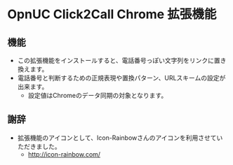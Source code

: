 OpnUC Click2Call Chrome 拡張機能
========================

## 機能

- この拡張機能をインストールすると、電話番号っぽい文字列をリンクに置き換えます。
- 電話番号と判断するための正規表現や置換パターン、URLスキームの設定が出来ます。
    - 設定値はChromeのデータ同期の対象となります。

## 謝辞

- 拡張機能のアイコンとして、Icon-Rainbowさんのアイコンを利用させていただきました。
    - http://icon-rainbow.com/